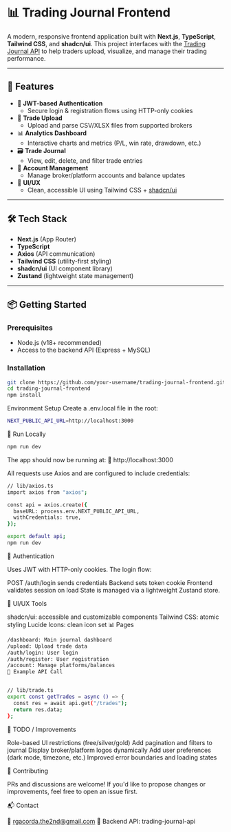 # 📊 Trading Journal Frontend

A modern, responsive frontend application built with **Next.js**, **TypeScript**, **Tailwind CSS**, and **shadcn/ui**. This project interfaces with the [Trading Journal API](https://github.com/your-username/trading-journal-api) to help traders upload, visualize, and manage their trading performance.

---

## 🚀 Features

- 🔐 **JWT-based Authentication**
  - Secure login & registration flows using HTTP-only cookies
- 📁 **Trade Upload**
  - Upload and parse CSV/XLSX files from supported brokers
- 📊 **Analytics Dashboard**
  - Interactive charts and metrics (P/L, win rate, drawdown, etc.)
- 🗃 **Trade Journal**
  - View, edit, delete, and filter trade entries
- 💼 **Account Management**
  - Manage broker/platform accounts and balance updates
- 🎨 **UI/UX**
  - Clean, accessible UI using Tailwind CSS + [shadcn/ui](https://ui.shadcn.com/)

---

## 🛠 Tech Stack

- **Next.js** (App Router)
- **TypeScript**
- **Axios** (API communication)
- **Tailwind CSS** (utility-first styling)
- **shadcn/ui** (UI component library)
- **Zustand** (lightweight state management)

---

## 📦 Getting Started

### Prerequisites

- Node.js (v18+ recommended)
- Access to the backend API (Express + MySQL)

### Installation

```bash
git clone https://github.com/your-username/trading-journal-frontend.git
cd trading-journal-frontend
npm install
```
Environment Setup
Create a .env.local file in the root:
```bash
NEXT_PUBLIC_API_URL=http://localhost:3000
```
🧪 Run Locally
```bash
npm run dev
```
The app should now be running at:
🔗 http://localhost:3000

All requests use Axios and are configured to include credentials:
```bash
// lib/axios.ts
import axios from "axios";

const api = axios.create({
  baseURL: process.env.NEXT_PUBLIC_API_URL,
  withCredentials: true,
});

export default api;
npm run dev
```
🔐 Authentication

Uses JWT with HTTP-only cookies. The login flow:

POST /auth/login sends credentials
Backend sets token cookie
Frontend validates session on load
State is managed via a lightweight Zustand store.

💅 UI/UX Tools

shadcn/ui: accessible and customizable components
Tailwind CSS: atomic styling
Lucide Icons: clean icon set
📊 Pages
```bash
/dashboard: Main journal dashboard
/upload: Upload trade data
/auth/login: User login
/auth/register: User registration
/account: Manage platforms/balances
🧱 Example API Call


// lib/trade.ts
export const getTrades = async () => {
  const res = await api.get("/trades");
  return res.data;
};
```
🧪 TODO / Improvements

 Role-based UI restrictions (free/silver/gold)
 Add pagination and filters to journal
 Display broker/platform logos dynamically
 Add user preferences (dark mode, timezone, etc.)
 Improved error boundaries and loading states

🤝 Contributing

PRs and discussions are welcome! If you'd like to propose changes or improvements, feel free to open an issue first.

📬 Contact

📧 rgacorda.the2nd@gmail.com
🔗 Backend API: trading-journal-api
